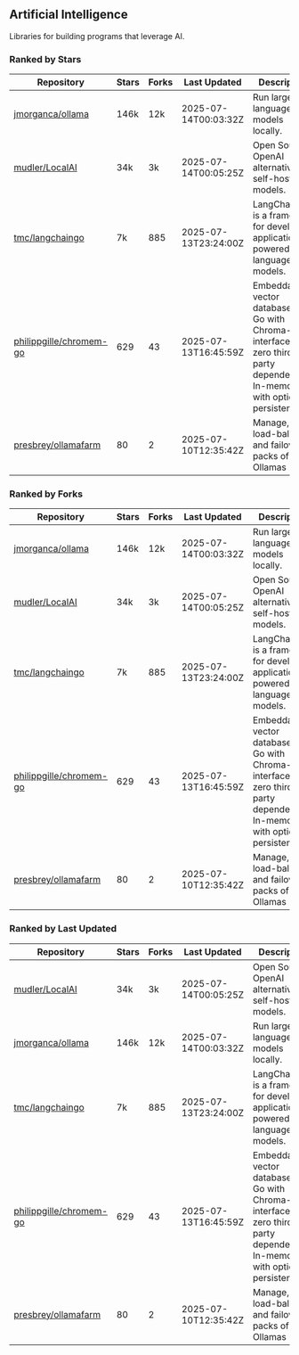 ## Artificial Intelligence

Libraries for building programs that leverage AI.

### Ranked by Stars

| Repository | Stars | Forks | Last Updated | Description | 
|------------|-------|-------|--------------|-------------|
| [jmorganca/ollama](https://github.com/jmorganca/ollama) | 146k | 12k | 2025-07-14T00:03:32Z |  Run large language models locally. |
| [mudler/LocalAI](https://github.com/mudler/LocalAI) | 34k | 3k | 2025-07-14T00:05:25Z |  Open Source OpenAI alternative, self-host AI models. |
| [tmc/langchaingo](https://github.com/tmc/langchaingo) | 7k | 885 | 2025-07-13T23:24:00Z |  LangChainGo is a framework for developing applications powered by language models. |
| [philippgille/chromem-go](https://github.com/philippgille/chromem-go) | 629 | 43 | 2025-07-13T16:45:59Z |  Embeddable vector database for Go with Chroma-like interface and zero third-party dependencies. In-memory with optional persistence. |
| [presbrey/ollamafarm](https://github.com/presbrey/ollamafarm) | 80 | 2 | 2025-07-10T12:35:42Z |  Manage, load-balance, and failover packs of Ollamas |

### Ranked by Forks

| Repository | Stars | Forks | Last Updated | Description | 
|------------|-------|-------|--------------|-------------|
| [jmorganca/ollama](https://github.com/jmorganca/ollama) | 146k | 12k | 2025-07-14T00:03:32Z |  Run large language models locally. |
| [mudler/LocalAI](https://github.com/mudler/LocalAI) | 34k | 3k | 2025-07-14T00:05:25Z |  Open Source OpenAI alternative, self-host AI models. |
| [tmc/langchaingo](https://github.com/tmc/langchaingo) | 7k | 885 | 2025-07-13T23:24:00Z |  LangChainGo is a framework for developing applications powered by language models. |
| [philippgille/chromem-go](https://github.com/philippgille/chromem-go) | 629 | 43 | 2025-07-13T16:45:59Z |  Embeddable vector database for Go with Chroma-like interface and zero third-party dependencies. In-memory with optional persistence. |
| [presbrey/ollamafarm](https://github.com/presbrey/ollamafarm) | 80 | 2 | 2025-07-10T12:35:42Z |  Manage, load-balance, and failover packs of Ollamas |

### Ranked by Last Updated

| Repository | Stars | Forks | Last Updated | Description | 
|------------|-------|-------|--------------|-------------|
| [mudler/LocalAI](https://github.com/mudler/LocalAI) | 34k | 3k | 2025-07-14T00:05:25Z |  Open Source OpenAI alternative, self-host AI models. |
| [jmorganca/ollama](https://github.com/jmorganca/ollama) | 146k | 12k | 2025-07-14T00:03:32Z |  Run large language models locally. |
| [tmc/langchaingo](https://github.com/tmc/langchaingo) | 7k | 885 | 2025-07-13T23:24:00Z |  LangChainGo is a framework for developing applications powered by language models. |
| [philippgille/chromem-go](https://github.com/philippgille/chromem-go) | 629 | 43 | 2025-07-13T16:45:59Z |  Embeddable vector database for Go with Chroma-like interface and zero third-party dependencies. In-memory with optional persistence. |
| [presbrey/ollamafarm](https://github.com/presbrey/ollamafarm) | 80 | 2 | 2025-07-10T12:35:42Z |  Manage, load-balance, and failover packs of Ollamas |

